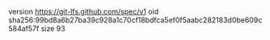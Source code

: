 version https://git-lfs.github.com/spec/v1
oid sha256:99bd8a6b27ba39c928a1c70cf18bdfca5ef0f5aabc282183d0be609c584af57f
size 93
